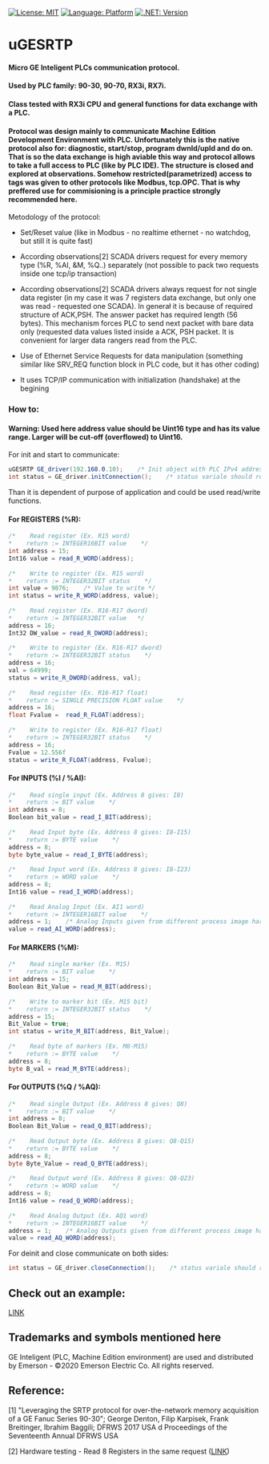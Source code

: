[![License: MIT](https://img.shields.io/badge/license-MIT-blue)](https://github.com/kkuba91/uGESRTP/blob/master/LICENSE)
[![Language: Platform](https://img.shields.io/badge/platform-win--32%20%7C%20win--64-lightgrey)](https://github.com/kkuba91/uGESRTP)
[![.NET: Version](https://img.shields.io/badge/.NET-%3E%3D4.5-brightgreen)](https://github.com/kkuba91/uGESRTP)

# uGESRTP
#### Micro GE Inteligent PLCs communication protocol.
#### Used by PLC family: 90-30, 90-70, RX3i, RX7i.
#### Class tested with RX3i CPU and general functions for data exchange with a PLC.
#### Protocol was design mainly to communicate Machine Edition Development Environment with PLC. Unfortunately this is the native protocol also for: diagnostic, start/stop, program dwnld/upld and do on. That is so the data exchange is high aviable this way and protocol allows to take a full access to PLC (like by PLC IDE). The structure is closed and explored at observations. Somehow restricted(parametrized) access to tags was given to other protocols like Modbus, tcp.OPC. That is why preffered use for commisioning is a principle practice strongly recommended here.

Metodology of the protocol:

- Set/Reset value (like in Modbus - no realtime ethernet - no watchdog, but still it is quite fast)

- According observations[2] SCADA drivers request for every memory type (%R, %AI, &M, %Q..) separately (not possible to pack two requests inside one tcp/ip transaction)

- According observations[2] SCADA drivers always request for not single data register (in my case it was 7 registers data exchange, but only one was read - requested one SCADA). In generał it is because of required structure of ACK,PSH. The answer packet has required length (56 bytes). This mechanism forces PLC to send next packet with bare data only (requested data values listed inside a ACK, PSH packet. It is convenient for larger data rangers read from the PLC. 

- Use of Ethernet Service Requests for data manipulation (something similar like SRV_REQ function block in PLC code, but it has other coding)

- It uses TCP/IP communication with initialization (handshake) at the begining

### How to:

#### Warning: Used here address value should be Uint16 type and has its value range. Larger will be cut-off (overflowed) to Uint16.

For init and start to communicate:

 ```csharp
uGESRTP GE_driver(192.168.0.10);    /* Init object with PLC IPv4 address */ 
int status = GE_driver.initConnection();    /* status variale should return 0 with success */
 ```
Than it is dependent of purpose of application and could be used read/write functions.

#### For REGISTERS (%R):
 ```csharp
/*    Read register (Ex. R15 word)
 *    return := INTEGER16BIT value    */
int address = 15;
Int16 value = read_R_WORD(address);
         
/*    Write to register (Ex. R15 word)
 *    return := INTEGER32BIT status    */
int value = 9876;    /* Value to write */
int status = write_R_WORD(address, value);
         
/*    Read register (Ex. R16-R17 dword)
 *    return := INTEGER32BIT value   */
address = 16;
Int32 DW_value = read_R_DWORD(address);
          
/*    Write to register (Ex. R16-R17 dword)
 *    return := INTEGER32BIT status    */
address = 16;
val = 64999;
status = write_R_DWORD(address, val);
           
/*    Read register (Ex. R16-R17 float)
 *    return := SINGLE PRECISION FLOAT value    */
address = 16;
float Fvalue =  read_R_FLOAT(address);
          
/*    Write to register (Ex. R16-R17 float)
 *    return := INTEGER32BIT status    */
address = 16;
Fvalue = 12.556f
status = write_R_FLOAT(address, Fvalue);
 ```
 
 #### For INPUTS (%I / %AI):
  ```csharp
/*    Read single input (Ex. Address 8 gives: I8)
 *    return := BIT value    */
int address = 8;
Boolean bit_value = read_I_BIT(address);
        
/*    Read Input byte (Ex. Address 8 gives: I8-I15)
 *    return := BYTE value    */
address = 8;
byte byte_value = read_I_BYTE(address);
         
/*    Read Input word (Ex. Address 8 gives: I8-I23)
 *    return := WORD value    */
address = 8;
Int16 value = read_I_WORD(address);
         
/*    Read Analog Input (Ex. AI1 word)
 *    return := INTEGER16BIT value    */
address = 1;    /* Analog Inputs given from different process image hardware inputs data than descrete inputs */
value = read_AI_WORD(address);
 ```
 
  #### For MARKERS (%M):
  ```csharp
/*    Read single marker (Ex. M15)
 *    return := BIT value    */
int address = 15;
Boolean Bit_Value = read_M_BIT(address);
        
/*    Write to marker bit (Ex. M15 bit)
 *    return := INTEGER32BIT status    */
address = 15;
Bit_Value = true;
int status = write_M_BIT(address, Bit_Value);
        
/*    Read byte of markers (Ex. M8-M15)
 *    return := BYTE value    */
address = 8;
byte B_val = read_M_BYTE(address);   
   ```
 
  #### For OUTPUTS (%Q / %AQ):
  ```csharp
/*    Read single Output (Ex. Address 8 gives: Q8)
 *    return := BIT value    */
int address = 8;
Boolean Bit_Value = read_Q_BIT(address);
       
/*    Read Output byte (Ex. Address 8 gives: Q8-Q15)
 *    return := BYTE value    */
address = 8;
byte Byte_Value = read_Q_BYTE(address);
        
/*    Read Output word (Ex. Address 8 gives: Q8-Q23)
 *    return := WORD value    */
 address = 8;
 Int16 value = read_Q_WORD(address);
       
/*    Read Analog Output (Ex. AQ1 word)
 *    return := INTEGER16BIT value    */
address = 1;    /* Analog Outputs given from different process image hardware outputs data than descrete outputs */
value = read_AQ_WORD(address);
   ```
 
 For deinit and close communicate on both sides:

 ```csharp
int status = GE_driver.closeConnection();    /* status variale should return 0 with success */
 ```
 
 ## Check out an example:
[LINK](https://github.com/kkuba91/uGESRTP/tree/main/Example%20-%20Rich)

 ## Trademarks and symbols mentioned here
 
 GE Inteligent (PLC, Machine Edition environment) are used and distributed by Emerson - ©2020 Emerson Electric Co. All rights reserved.
 
 ## Reference:
 [1] "Leveraging the SRTP protocol for over-the-network memory acquisition of a GE Fanuc Series 90-30"; George Denton, Filip Karpisek, Frank Breitinger, Ibrahim Baggili; DFRWS 2017 USA d Proceedings of the Seventeenth Annual DFRWS USA
 
 [2] Hardware testing - Read 8 Registers in the same request ([LINK](https://github.com/kkuba91/uGESRTP/blob/main/ReadExamplePackets.png))
 
